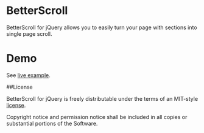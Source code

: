 # BetterScroll

BetterScroll for jQuery allows you to easily turn your page with sections into single page scroll.

# Demo

See [live example](http://devbridge.github.io/jQuery-BetterScroll).

##License

BetterScroll for jQuery is freely distributable under the 
terms of an MIT-style [license](https://github.com/devbridge/jQuery-BetterScroll/blob/master/dist/license.txt).

Copyright notice and permission notice shall be included in all 
copies or substantial portions of the Software.
